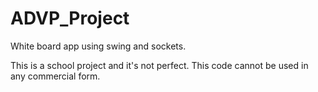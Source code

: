 # ADVP_Project
White board app using swing and sockets.

This is a school project and it's not perfect.
This code cannot be used in any commercial form.
